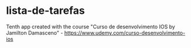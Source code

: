 # lista-de-tarefas
Tenth app created with the course "Curso de desenvolvimento IOS by Jamilton Damasceno" - https://www.udemy.com/curso-desenvolvimento-ios
